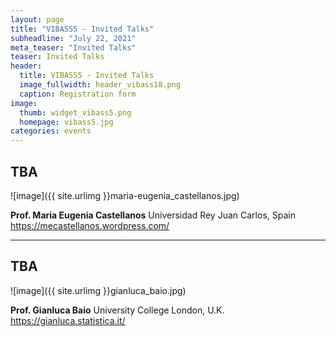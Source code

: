 ```yaml
---
layout: page
title: "VIBASS5 - Invited Talks"
subheadline: "July 22, 2021"
meta_teaser: "Invited Talks"
teaser: Invited Talks
header:
  title: VIBASS5 - Invited Talks
  image_fullwidth: header_vibass18.png
  caption: Registration form
image:
  thumb: widget_vibass5.png
  homepage: vibass5.jpg
categories: events
---
```



## TBA

![image]({{ site.urlimg }}maria-eugenia_castellanos.jpg)

__Prof. Maria Eugenia Castellanos__
Universidad Rey Juan Carlos, Spain
https://mecastellanos.wordpress.com/


<hr>

## TBA


![image]({{ site.urlimg }}gianluca_baio.jpg)

__Prof. Gianluca Baio__
University College London, U.K.
https://gianluca.statistica.it/
